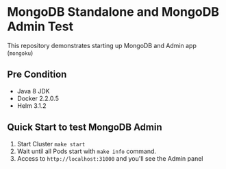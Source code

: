 # MongoDB Standalone and MongoDB Admin Test
This repository demonstrates starting up MongoDB and Admin app (`mongoku`)

## Pre Condition
- Java 8 JDK
- Docker 2.2.0.5
- Helm 3.1.2

## Quick Start to test MongoDB Admin
1. Start Cluster `make start`
1. Wait until all Pods start with `make info` command.
1. Access to `http://localhost:31000` and you'll see the Admin panel


